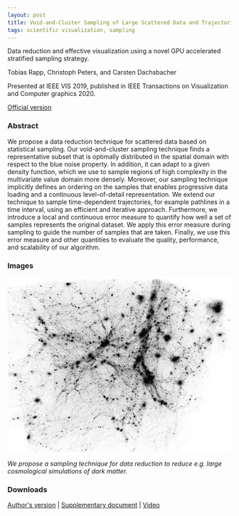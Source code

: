 ```yaml
---
layout: post
title: Void-and-Cluster Sampling of Large Scattered Data and Trajectories
tags: scientific visualization, sampling
---
```


Data reduction and effective visualization using a novel GPU accelerated stratified sampling strategy.

Tobias Rapp, Christoph Peters, and Carsten Dachsbacher

Presented at IEEE VIS 2019, published in IEEE Transactions on Visualization and Computer graphics 2020.

[Official version](https://doi.org/10.1109/TVCG.2019.2934335)


### Abstract

We propose a data reduction technique for scattered data based on statistical sampling. Our void-and-cluster sampling technique finds a representative subset that is optimally distributed in the spatial domain with respect to the blue noise property. In addition, it can adapt to a given density function, which we use to sample regions of high complexity in the multivariate value domain more densely. Moreover, our sampling technique implicitly defines an ordering on the samples that enables progressive data loading and a continuous level-of-detail representation. We extend our technique to sample time-dependent trajectories, for example pathlines in a time interval, using an efficient and iterative approach. Furthermore, we introduce a local and continuous error measure to quantify how well a set of samples represents the original dataset. We apply this error measure during sampling to guide the number of samples that are taken. Finally, we use this error measure and other quantities to evaluate the quality, performance, and scalability of our algorithm.

### Images

![Dark sky](/images/DarkSky.png)

_We propose a sampling technique for data reduction to reduce e.g. large cosmological simulations of dark matter._

### Downloads

[Author's version](https://cg.ivd.kit.edu/publications/2019/void_and_cluster/preprint.pdf)
| [Supplementary document](https://cg.ivd.kit.edu/publications/2019/void_and_cluster/suppl.pdf)
| [Video](https://cg.ivd.kit.edu/publications/2019/void_and_cluster/video.mp4)


